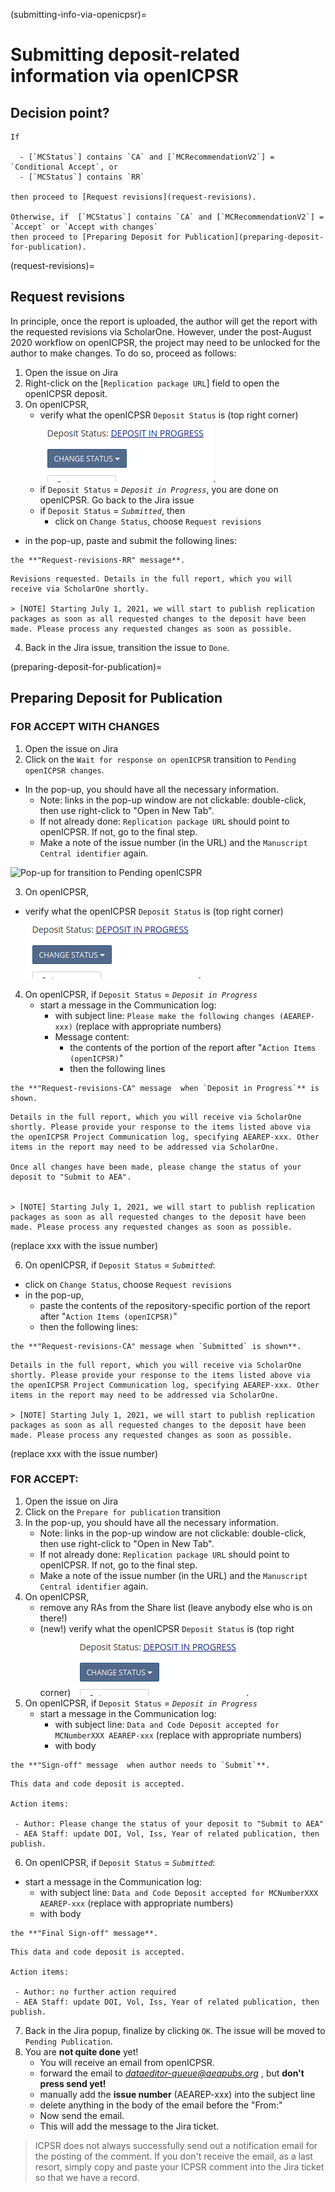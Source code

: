 (submitting-info-via-openicpsr)=
# Submitting deposit-related information via openICPSR 

## Decision point?

```{note}
If 

  - [`MCStatus`] contains `CA` and [`MCRecommendationV2`] = `Conditional Accept`, or
  - [`MCStatus`] contains `RR`

then proceed to [Request revisions](request-revisions).

Otherwise, if  [`MCStatus`] contains `CA` and [`MCRecommendationV2`] = `Accept` or `Accept with changes`
then proceed to [Preparing Deposit for Publication](preparing-deposit-for-publication).
```

(request-revisions)=
## Request revisions

In principle, once the report is uploaded, the author will get the report with the requested revisions via ScholarOne. However, under the post-August 2020 workflow on openICPSR, the project may need to be unlocked for the author to make changes.
To do so, proceed as follows:

1. Open the issue on Jira
2. Right-click on the [`Replication package URL`] field to open the openICPSR deposit.
3. On openICPSR, 
   - verify what the openICPSR `Deposit Status` is (top right corner) ![Deposit in Progress image](images/change-status-button.png).
   - if  `Deposit Status` = *`Deposit in Progress`*, you are done on openICPSR. Go back to the Jira issue
   - if `Deposit Status` = *`Submitted`*, then
      - click on `Change Status`, choose `Request revisions`
  - in the pop-up, paste and submit the following lines: 


```{admonition}  We call this 
the **"Request-revisions-RR" message**.

```

```
Revisions requested. Details in the full report, which you will receive via ScholarOne shortly.

> [NOTE] Starting July 1, 2021, we will start to publish replication packages as soon as all requested changes to the deposit have been made. Please process any requested changes as soon as possible.
```

4. Back in the Jira issue, transition the issue to `Done`.



(preparing-deposit-for-publication)=
## Preparing Deposit for Publication
 

### FOR ACCEPT WITH CHANGES

1. Open the issue on Jira
2. Click on the `Wait for response on openICPSR` transition to `Pending openICPSR changes`. 
  - In the pop-up, you should have all the necessary information.
     - Note: links in the pop-up window are not clickable: double-click, then use right-click to "Open in New Tab".
     - If not already done: `Replication package URL` should point to openICPSR. If not, go to the final step.
     - Make a note of the issue number (in the URL) and the `Manuscript Central identifier` again.

![Pop-up for transition to Pending openICSPR](images/jira-Wait-for-response-on-ICPSR.png)

3. On openICPSR, 
  - verify what the openICPSR `Deposit Status` is (top right corner) ![Deposit in Progress image](images/change-status-button.png).
4. On openICPSR, if `Deposit Status` = *`Deposit in Progress`*
   - start a message in the Communication log:
      - with subject line: `Please make the following changes (AEAREP-xxx)` (replace with appropriate numbers)
      - Message content: 
         - the contents of the portion of the report after "`Action Items (openICPSR)`"
         - then the following lines


```{admonition} We call this 
the **"Request-revisions-CA" message  when `Deposit in Progress`** is shown.

```
         
```
Details in the full report, which you will receive via ScholarOne shortly. Please provide your response to the items listed above via the openICPSR Project Communication log, specifying AEAREP-xxx. Other items in the report may need to be addressed via ScholarOne.

Once all changes have been made, please change the status of your deposit to "Submit to AEA".


> [NOTE] Starting July 1, 2021, we will start to publish replication packages as soon as all requested changes to the deposit have been made. Please process any requested changes as soon as possible.
```
(replace xxx with the issue number)

6. On openICPSR, if `Deposit Status` = *`Submitted`*:
  - click on `Change Status`, choose `Request revisions`
  - in the pop-up, 
    - paste the contents of the repository-specific portion of the report after "`Action Items (openICPSR)`"
    - then the following lines: 


```{admonition} We call this 
the **"Request-revisions-CA" message when `Submitted` is shown**.
```

```
Details in the full report, which you will receive via ScholarOne shortly. Please provide your response to the items listed above via the openICPSR Project Communication log, specifying AEAREP-xxx. Other items in the report may need to be addressed via ScholarOne.

> [NOTE] Starting July 1, 2021, we will start to publish replication packages as soon as all requested changes to the deposit have been made. Please process any requested changes as soon as possible.
```
(replace xxx with the issue number)
 

### FOR ACCEPT:

1. Open the issue on Jira
2. Click on the `Prepare for publication` transition
3. In the pop-up, you should have all the necessary information.
   - Note: links in the pop-up window are not clickable: double-click, then use right-click to "Open in New Tab".
   - If not already done: `Replication package URL` should point to openICPSR. If not, go to the final step.
   - Make a note of the issue number (in the URL) and the `Manuscript Central identifier` again.
4. On openICPSR,
   - remove any RAs from the Share list (leave anybody else who is on there!)
   - (new!) verify what the openICPSR `Deposit Status` is (top right corner) ![Deposit in Progress image](images/change-status-button.png).
5. On openICPSR, if `Deposit Status` = *`Deposit in Progress`*
   - start a message in the Communication log:
      - with subject line: `Data and Code Deposit accepted for MCNumberXXX AEAREP-xxx` (replace with appropriate numbers)
      - with body


```{admonition} We call this 
the **"Sign-off" message  when author needs to `Submit`**.
```
      
```
This data and code deposit is accepted.

Action items:

 - Author: Please change the status of your deposit to "Submit to AEA"
 - AEA Staff: update DOI, Vol, Iss, Year of related publication, then publish.
```

6. On openICPSR, if `Deposit Status` = *`Submitted`*:
  - start a message in the Communication log:
      - with subject line: `Data and Code Deposit accepted for MCNumberXXX AEAREP-xxx` (replace with appropriate numbers)
      - with body


```{admonition} We call this 
the **"Final Sign-off" message**.
```

```
This data and code deposit is accepted.

Action items:

 - Author: no further action required
 - AEA Staff: update DOI, Vol, Iss, Year of related publication, then publish.
```

7. Back in the Jira popup, finalize by clicking `OK`. The issue will be moved to `Pending Publication`.
8. You are **not quite done** yet! 
   - You will receive an email from openICPSR.  
   - forward the email to *dataeditor-queue@aeapubs.org* , but **don't press send yet!**
   - manually add the **issue number** (AEAREP-xxx) into the subject line
   - delete anything in the body of the email before the "From:" 
   - Now send the email.
   - This will add the message to the Jira ticket.

> ICPSR does not always successfully send out a notification email for the posting of the comment. If you don't receive the email, as a last resort, simply copy and paste your ICPSR comment into the Jira ticket so that we have a record.
